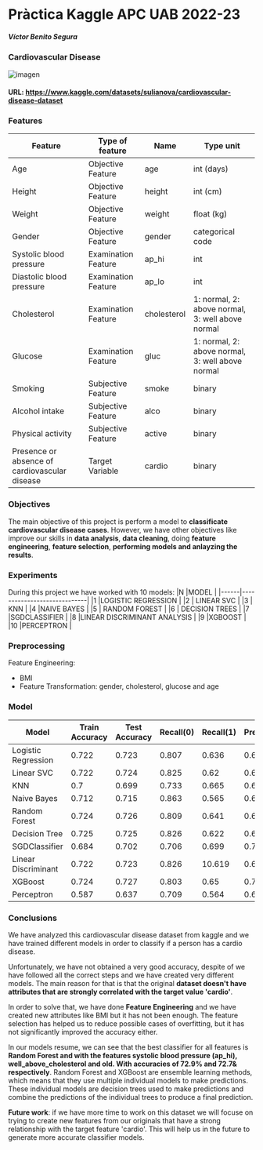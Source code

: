 # Pràctica Kaggle APC UAB 2022-23
##### Víctor Benito Segura
### Cardiovascular Disease

![imagen](https://user-images.githubusercontent.com/114805561/233014826-98ac629e-d4a4-4ec0-8af0-176235aef041.png)

#### URL: https://www.kaggle.com/datasets/sulianova/cardiovascular-disease-dataset
### Features

| Feature                                      | Type of feature       |  Name         |  Type unit                                        |
|----------------------------------------------|-----------------------|---------------|---------------------------------------------------|
| Age                                          | Objective Feature     | age           | int (days)                                       |
| Height                                       | Objective Feature     | height        | int (cm)                                         |
| Weight                                       | Objective Feature     | weight        | float (kg)                                       |
| Gender                                       | Objective Feature     | gender        | categorical code                                 |
| Systolic blood pressure                      | Examination Feature   | ap_hi         | int                                              |
| Diastolic blood pressure                     | Examination Feature   | ap_lo         | int                                              |
| Cholesterol                                  | Examination Feature   | cholesterol   | 1: normal, 2: above normal, 3: well above normal |
| Glucose                                      | Examination Feature   | gluc          | 1: normal, 2: above normal, 3: well above normal |
| Smoking                                      | Subjective Feature    | smoke         | binary                                           |
| Alcohol intake                               | Subjective Feature    | alco          | binary                                           |
| Physical activity                            | Subjective Feature    | active        | binary                                           |
| Presence or absence of cardiovascular disease | Target Variable       | cardio        | binary                                           |

### Objectives
The main objective of this project is perform a model to **classificate cardiovascular disease cases**. However, we have other objectives like improve our skills in **data analysis**, **data cleaning**, doing **feature engineering**, **feature selection**, **performing models and anlayzing the results**.
### Experiments
During this project we have worked with 10 models: 
|N     |MODEL                        |
|------|-----------------------------|
|1     |LOGISTIC REGRESSION          |
|2     | LINEAR SVC                  |
|3     | KNN                         |
|4     |NAIVE BAYES                  |
|5     | RANDOM FOREST               |
|6     | DECISION TREES              |
|7     |SGDCLASSIFIER                |
|8     |LINEAR DISCRIMINANT ANALYSIS |
|9     |XGBOOST                      |
|10    |PERCEPTRON                   |


### Preprocessing
Feature Engineering: 
- BMI
- Feature Transformation: gender, cholesterol, glucose and age
        
### Model
|Model                |Train Accuracy|Test Accuracy |Recall(0)|Recall(1)|Precision(0)|Precision(1)|F1(0) | F1(1) |Average precision |Elapsed Time|
|---------------------|--------------|--------------|---------|---------|------------|------------|------|-------|------------------|------------|
|Logistic Regression  |0.722         |0.723         |0.807    |0.636    |0.693       |0.764       |0.746 |0.694  |0.667             |0.4561      |    
|Linear SVC           |0.722         |0.724         |0.825    |0.62     |0.689       |0.777       |0.751 |0.69   |0.67              |21.2        |   
|KNN                  |0.7           |0.699         |0.733    |0.665    |0.69        |0.71        |0.711 |0.686  |0.638             |2.629       |   
|Naive Bayes          |0.712         |0.715         |0.863    |0.565    |0.669       |0.802       |0.754 |0.663  |0.669             |0.177       |  
|Random Forest        |0.724         |0.726         |0.809    |0.641    |0.696       |0.767       |0.748 |0.698  |0.67              |18.02       |   
|Decision Tree        |0.725         |0.725         |0.826    |0.622    |0.69        |0.779       |0.752 |0.692  |0.672             |0.6067      |  
|SGDClassifier        |0.684         |0.702         |0.706    |0.699    |0.705       |0.7         |0.705 |0.699  |0.638             |0.4458      |   
|Linear Discriminant  |0.722         |0.723         |0.826    |10.619   |0.688       |0.777       |0.75  |0.689  |0.67              |0.282       |  
|XGBoost              |0.724         |0.727         |0.803    |0.65     |0.7         |0.764       |0.748 |0.703  |0.67              |8.877       |  
|Perceptron           |0.587         |0.637         |0.709    |0.564    |0.623       |0.656       |0.663 |0.606  |0.586             |0.2554      |  

### Conclusions

We have analyzed this cardiovascular disease dataset from kaggle and we have trained different models in order to classify if a person has a cardio disease.

Unfortunately, we have not obtained a very good accuracy, despite of we have followed all the correct steps and we have created very different models. The main reason for that is that the original **dataset doesn't have attributes that are strongly correlated with the target value 'cardio'**.

In order to solve that, we have done **Feature Engineering** and we have created new attributes like BMI but it has not been enough. The feature selection has helped us to reduce possible cases of overfitting, but it has not significantly improved the accuracy either.

In our models resume, we can see that the best classifier for all features is **Random Forest and with the features systolic blood pressure (ap_hi), well_above_cholesterol and old. With accuracies of 72.9% and 72.7& respectively**. Random Forest and XGBoost are ensemble learning methods, which means that they use multiple individual models to make predictions. These individual models are decision trees used to make predictions and combine the predictions of the individual trees to produce a final prediction.

**Future work**: if we have more time to work on this dataset we will focuse on trying to create new features from our originals that have a strong relationship with the target feature 'cardio'. This will help us in the future to generate more accurate classifier models.


